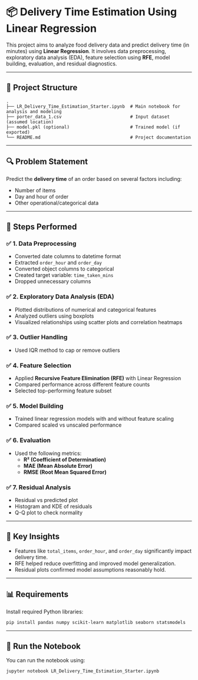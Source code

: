 
# 📦 Delivery Time Estimation Using Linear Regression

This project aims to analyze food delivery data and predict delivery time (in minutes) using **Linear Regression**. It involves data preprocessing, exploratory data analysis (EDA), feature selection using **RFE**, model building, evaluation, and residual diagnostics.

---

## 📁 Project Structure

```
.
├── LR_Delivery_Time_Estimation_Starter.ipynb  # Main notebook for analysis and modeling
├── porter_data_1.csv                          # Input dataset (assumed location)
├── model.pkl (optional)                       # Trained model (if exported)
└── README.md                                  # Project documentation
```

---

## 🔍 Problem Statement

Predict the **delivery time** of an order based on several factors including:
- Number of items
- Day and hour of order
- Other operational/categorical data

---

## 🔧 Steps Performed

### ✅ 1. Data Preprocessing
- Converted date columns to datetime format
- Extracted `order_hour` and `order_day`
- Converted object columns to categorical
- Created target variable: `time_taken_mins`
- Dropped unnecessary columns

### ✅ 2. Exploratory Data Analysis (EDA)
- Plotted distributions of numerical and categorical features
- Analyzed outliers using boxplots
- Visualized relationships using scatter plots and correlation heatmaps

### ✅ 3. Outlier Handling
- Used IQR method to cap or remove outliers

### ✅ 4. Feature Selection
- Applied **Recursive Feature Elimination (RFE)** with Linear Regression
- Compared performance across different feature counts
- Selected top-performing feature subset

### ✅ 5. Model Building
- Trained linear regression models with and without feature scaling
- Compared scaled vs unscaled performance

### ✅ 6. Evaluation
- Used the following metrics:
  - **R² (Coefficient of Determination)**
  - **MAE (Mean Absolute Error)**
  - **RMSE (Root Mean Squared Error)**

### ✅ 7. Residual Analysis
- Residual vs predicted plot
- Histogram and KDE of residuals
- Q-Q plot to check normality

---

## 🧠 Key Insights

- Features like `total_items`, `order_hour`, and `order_day` significantly impact delivery time.
- RFE helped reduce overfitting and improved model generalization.
- Residual plots confirmed model assumptions reasonably hold.

---

## 📊 Requirements

Install required Python libraries:

```bash
pip install pandas numpy scikit-learn matplotlib seaborn statsmodels
```

---

## 🧪 Run the Notebook

You can run the notebook using:

```bash
jupyter notebook LR_Delivery_Time_Estimation_Starter.ipynb
```


